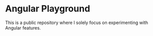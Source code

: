 # Angular Playground

This is a public repository where I solely focus on experimenting with Angular features.
